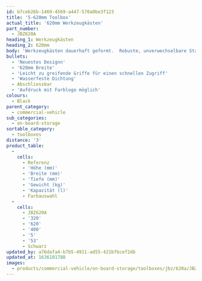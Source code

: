 ```yaml
---
id: b7ceb26b-1469-4569-a447-570a0be3f123
title: '5-620mm Toolbox'
actual_title: '620mm Werkzeugkästen'
part_number:
  - JBZ620A
heading_1: Werkzeugkästen
heading_2: 620mm
body: 'Werkzeugkästen dauerhaft geformt.  Robuste, unverwechselbare Staukästen für Nutzfahrzeuge in verschiedenen Grössen.'
bullets:
  - 'Neuestes Designn'
  - '620mm Breite'
  - 'Leicht zu greifende Griffe für einen schnellen Zugriff'
  - 'Wasserfeste Dichtung'
  - Abschliessbar
  - 'Aufdruck mit Farblogo möglich'
colours:
  - Black
parent_category:
  - commercial-vehicle
sub_categories:
  - on-board-storage
sortable_category:
  - toolboxes
distance: '3'
product_table:
  -
    cells:
      - Referenz
      - 'Höhe (mm)'
      - 'Breite (mm)'
      - 'Tiefe (mm)'
      - 'Gewicht (kg)'
      - 'Kapazität (l)'
      - Farbauswahl
  -
    cells:
      - JBZ620A
      - '320'
      - '620'
      - '400'
      - '5'
      - '53'
      - Schwarz
updated_by: a76dafa4-b7b5-4911-ad55-421bfbcef2db
updated_at: 1636101788
images:
  - products/commercial-vehicle/on-board-storage/toolboxes/jbz/620a/JBZ620a.png
---
```

